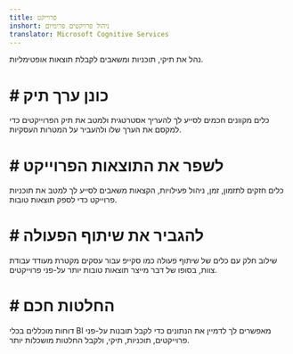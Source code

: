 ```yaml
---
title: פרוייקט
inshort: ניהול פרויקטים פרימיום
translator: Microsoft Cognitive Services
---
```


נהל את תיקי, תוכניות ומשאבים לקבלת תוצאות אופטימליות.

# # כונן ערך תיק
כלים מקוונים חכמים לסייע לך להעריך אסטרטגית ולמטב את תיק הפרוייקטים כדי למקסם את הערך שלו ולהעביר על המטרות העסקיות. 

# # לשפר את התוצאות הפרוייקט
כלים חזקים לתזמון, זמן, ניהול פעילויות, הקצאות משאבים לסייע לך למטב את תוכניות פרוייקט כדי לספק תוצאות טובות. 

# # להגביר את שיתוף הפעולה
שילוב חלק עם כלים של שיתוף פעולה כמו סקייפ עבור עסקים מקטרת מעודד עבודת צוות, בסופו של דבר מייצר תוצאות טובות יותר על-פני פרוייקטים. 

# # החלטות חכם 
דוחות מוכללים בכלי BI מאפשרים לך לדמיין את הנתונים כדי לקבל תובנות על-פני פרוייקטים, תוכניות, תיקי, ולקבל החלטות מושכלות יותר. 





